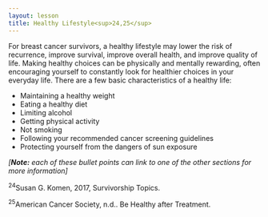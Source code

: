 ```yaml
---
layout: lesson
title: Healthy Lifestyle<sup>24,25</sup>
---
```


For breast cancer survivors, a healthy lifestyle may lower the risk of recurrence, improve survival, improve overall health, and improve quality of life. Making healthy choices can be physically and mentally rewarding, often encouraging yourself to constantly look for healthier choices in your everyday life. There are a few basic characteristics of a healthy life:

* Maintaining a healthy weight
* Eating a healthy diet 
* Limiting alcohol
* Getting physical activity
* Not smoking
* Following your recommended cancer screening guidelines
* Protecting yourself from the dangers of sun exposure

*[**Note:** each of these bullet points can link to one of the other sections for more information]*

<sup>24</sup>Susan G. Komen, 2017, Survivorship Topics.

<sup>25</sup>American Cancer Society, n.d.. Be Healthy after Treatment.